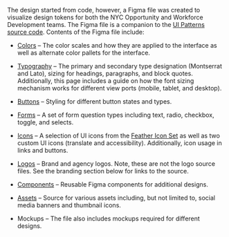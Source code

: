 The design started from code, however, a Figma file was created to visualize design tokens for both the NYC Opportunity and Workforce Development teams. The Figma file is a companion to the [UI Patterns source code](https://github.com/CityOfNewYork/working-nyc-patterns). Contents of the Figma file include:

* [Colors](https://www.figma.com/file/CH7ZOCW55SgsDnsTj3UrTi/?node-id=1%3A292) – The color scales and how they are applied to the interface as well as alternate color pallets for the interface.

* [Typography](https://www.figma.com/file/CH7ZOCW55SgsDnsTj3UrTi/?node-id=0%3A1) – The primary and secondary type designation (Montserrat and Lato), sizing for headings, paragraphs, and block quotes. Additionally, this page includes a guide on how the font sizing mechanism works for different view ports (mobile, tablet, and desktop).

* [Buttons](https://www.figma.com/file/CH7ZOCW55SgsDnsTj3UrTi/?node-id=1%3A1600) – Styling for different button states and types.

* [Forms](https://www.figma.com/file/CH7ZOCW55SgsDnsTj3UrTi/?node-id=44%3A1646) – A set of form question types including text, radio, checkbox, toggle, and selects.

* [Icons](https://www.figma.com/file/CH7ZOCW55SgsDnsTj3UrTi/?node-id=1%3A2001) – A selection of UI icons from the [Feather Icon Set](https://feathericons.com/) as well as two custom UI icons (translate and accessibility). Additionally, icon usage in links and buttons.

* [Logos](https://www.figma.com/file/CH7ZOCW55SgsDnsTj3UrTi/?node-id=58%3A551) – Brand and agency logos. Note, these are not the logo source files. See the branding section below for links to the source.

* [Components](https://www.figma.com/file/CH7ZOCW55SgsDnsTj3UrTi/?node-id=52%3A189) – Reusable Figma components for additional designs.

* [Assets](https://www.figma.com/file/CH7ZOCW55SgsDnsTj3UrTi/?node-id=3297%3A0) – Source for various assets including, but not limited to, social media banners and thumbnail icons.

* Mockups – The file also includes mockups required for different designs.
